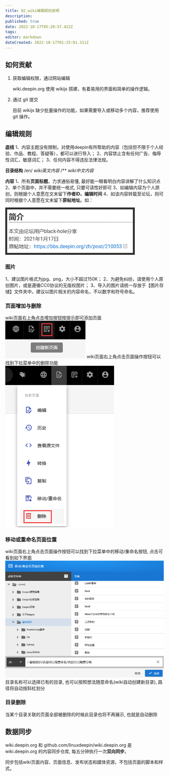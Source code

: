 ```yaml
---
title: 02_wiki编辑规则说明
description: 
published: true
date: 2022-10-17T05:20:57.422Z
tags: 
editor: markdown
dateCreated: 2022-10-17T01:25:01.311Z
---
```


## 如何贡献

1. 获取编辑权限，通过网站编辑

    wiki.deepin.org 使用 wikijs 搭建，有着易用的界面和简单的操作逻辑。

2. 通过 git 提交

    目前 wikijs 缺少批量操作的功能，如果需要导入或移动多个内容，推荐使用 git 操作。
    
## 编辑规则

**底线**
1、内容主题没有限制，对使用deepin有所帮助的内容（包括但不限于个人经验、作品、教程、答疑等），都可以进行导入；
2、内容禁止含有任何广告、侮辱性词汇、敏感词汇；
3、任何内容不得违反法律法规。

**目录结构**
/en/
*wiki英文内容*
/**
*wiki中文内容*

**内容**
1、所有**页面标题**，力求通俗易懂, 最好能一眼看明白内容讲解了什么知识点
2、单个页面中，并不需要统一格式, 只要可读性好即可
3、如编辑内容为个人原创，则根据个人意愿在文末留下**作者ID、编辑时间**
4、如该内容转载至论坛，则可同时根据个人意愿在文末留下**原帖地址**。如：

![简介编辑-样式.png](/图片存储/简介编辑-样式.png)


### 图片
1、建议图片格式为jpg、png，大小不超过150K；
2、为避免纠纷，请使用个人原创图片，或是遵循CC0协议的无版权图片；
3、导入的图片请统一存放于【图片存储】文件夹中，建议以图片相关的内容命名，不以数字和符号命名。

### 页面增加与删除
wiki页面右上角点击增加按钮按提示即可添加页面
![2022-10-13_15143.png](/2022-10-13_15143.png)
wiki页面右上角点击页面操作按钮可以找到下拉菜单中的删除功能
![2022-10-13_1508.png](/2022-10-13_1508.png)

### 移动或重命名页面位置
wiki页面右上角点击页面操作按钮可以找到下拉菜单中的移动/重命名按钮, 点击可看到如下界面
![2022-10-13_34856.png](/2022-10-13_34856.png)
目录名称可以选择已有的目录, 也可以按照想法随意命名(wiki自动创建新目录), 路径将自动按斜杠划分

### 目录删除
当某个目录关联的页面全部被删除的时候此目录也将不再展示, 也就是自动删除

## 数据同步
wiki.deepin.org 和 github.com/linuxdeepin/wiki.deepin.org 是 wiki.deepin.org 的内容同步仓库, 每五分钟执行一次**双向同步**。

同步包括wiki页面内容、页面信息、发布状态和媒体资源，不包括页面的脚本和样式。

